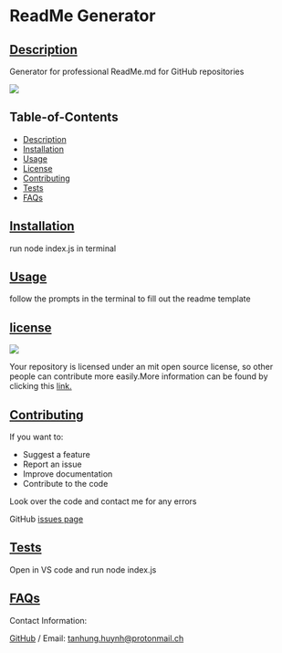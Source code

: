 # ReadMe Generator
      
## [Description](#table-of-contents)
Generator for professional ReadMe.md for GitHub repositories

<img src="https://img.shields.io/badge/license-MIT-yellow"/>

## Table-of-Contents
* [Description](#description)
* [Installation](#installation)
* [Usage](#usage)
* [License](#license)
* [Contributing](#contributing)
* [Tests](#tests)
* [FAQs](#faqs)
   
## [Installation](#table-of-contents)
run node index.js in terminal
   
## [Usage](#table-of-contents)
follow the prompts in the terminal to fill out the readme template
       
## [license](#table-of-contents)
<img src="https://img.shields.io/badge/license-MIT-yellow"/>

Your repository is licensed under an mit open source license, so other people can contribute more easily.More information can be found by clicking this [link.](https://choosealicense.com/licenses/mit)

## [Contributing](#table-of-contents)
If you want to:
* Suggest a feature
* Report an issue
* Improve documentation
* Contribute to the code

Look over the code and contact me for any errors
   
GitHub [issues page](https://github.com/katyn-sh/09-readme-generator/issues) 
   
## [Tests](#table-of-contents)
Open in VS code and run node index.js
   
## [FAQs](#table-of-contents)
Contact Information:

[GitHub](https://github.com/katyn-sh) / Email: tanhung.huynh@protonmail.ch